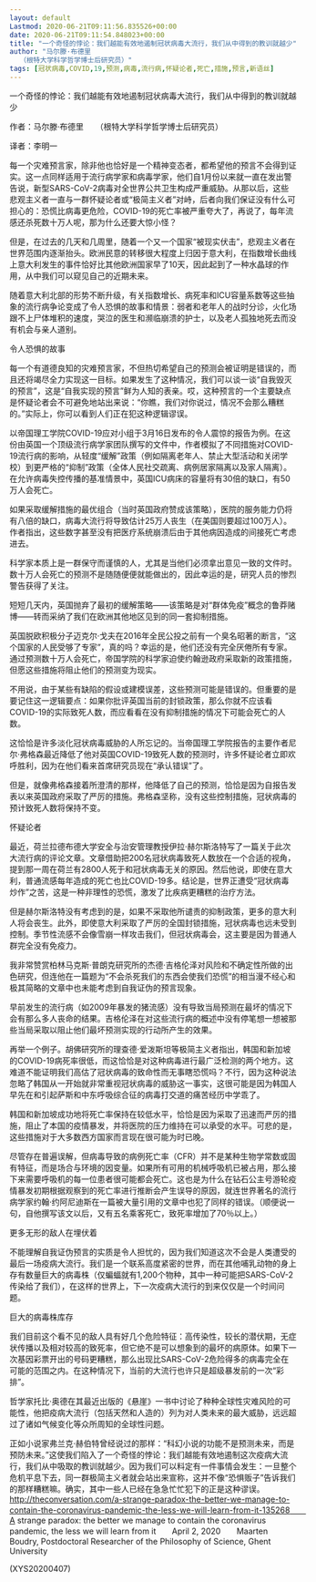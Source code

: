 ```yaml
---
layout: default
Lastmod: 2020-06-21T09:11:56.835526+00:00
date: 2020-06-21T09:11:54.848023+00:00
title: "一个奇怪的悖论：我们越能有效地遏制冠状病毒大流行，我们从中得到的教训就越少"
author: "马尔滕·布德里
　　（根特大学科学哲学博士后研究员）"
tags: [冠状病毒,COVID,19,预测,病毒,流行病,怀疑论者,死亡,措施,预言,新语丝]
---
```


一个奇怪的悖论：我们越能有效地遏制冠状病毒大流行，我们从中得到的教训就越少

作者：马尔滕·布德里　　（根特大学科学哲学博士后研究员）

译者：李明一

每一个灾难预言家，除非他也恰好是一个精神变态者，都希望他的预言不会得到证实。这一点同样适用于流行病学家和病毒学家，他们自1月份以来就一直在发出警告说，新型SARS-CoV-2病毒对全世界公共卫生构成严重威胁。从那以后，这些悲观主义者一直与一群怀疑论者或“极简主义者”对峙，后者向我们保证没有什么可担心的：恐慌比病毒更危险，COVID-19的死亡率被严重夸大了，再说了，每年流感还杀死数十万人呢，那为什么还要大惊小怪？

但是，在过去的几天和几周里，随着一个又一个国家“被现实伏击”，悲观主义者在世界范围内逐渐抬头。欧洲民意的转移很大程度上归因于意大利，在指数增长曲线上意大利发生的事件恰好比其他欧洲国家早了10天，因此起到了一种水晶球的作用，从中我们可以窥见自己的近期未来。

随着意大利北部的形势不断升级，有关指数增长、病死率和ICU容量系数等这些抽象的流行病争论变成了令人恐惧的故事和情景：弱者和老年人的战时分诊，火化场跟不上尸体堆积的速度，哭泣的医生和濒临崩溃的护士，以及老人孤独地死去而没有机会与亲人道别。

令人恐惧的故事

每一个有道德良知的灾难预言家，不但热切希望自己的预测会被证明是错误的，而且还将竭尽全力实现这一目标。如果发生了这种情况，我们可以谈一谈“自我毁灭的预言”，这是“自我实现的预言”鲜为人知的表亲。哎，这种预言的一个主要缺点是怀疑论者会不可避免地站出来说：“你瞧，我们对你说过，情况不会那么糟糕的。”实际上，你可以看到人们正在犯这种逻辑谬误。

以帝国理工学院COVID-19应对小组于3月16日发布的令人震惊的报告为例。在这份由英国一个顶级流行病学家团队撰写的文件中，作者模拟了不同措施对COVID-19流行病的影响，从轻度“缓解”政策（例如隔离老年人、禁止大型活动和关闭学校）到更严格的“抑制”政策（全体人民社交疏离、病例居家隔离以及家人隔离）。在允许病毒失控传播的基准情景中，英国ICU病床的容量将有30倍的缺口，有50万人会死亡。

如果采取缓解措施的最优组合（当时英国政府赞成该策略），医院的服务能力仍将有八倍的缺口，病毒大流行将导致估计25万人丧生（在美国则要超过100万人）。作者指出，这些数字甚至没有把医疗系统崩溃后由于其他病因造成的间接死亡考虑进去。

科学家本质上是一群保守而谨慎的人，尤其是当他们必须拿出意见一致的文件时。数十万人会死亡的预测不是随随便便就能做出的，因此幸运的是，研究人员的惨烈警告获得了关注。

短短几天内，英国抛弃了最初的缓解策略——该策略是对“群体免疫”概念的鲁莽赌博——转而采纳了我们在欧洲其他地区见到的同一套抑制措施。

英国脱欧积极分子迈克尔·戈夫在2016年全民公投之前有一个臭名昭著的断言，“这个国家的人民受够了专家”，真的吗？幸运的是，他们还没有完全厌倦所有专家。通过预测数十万人会死亡，帝国学院的科学家迫使约翰逊政府采取新的政策措施，但愿这些措施将阻止他们的预测变为现实。

不用说，由于某些有缺陷的假设或建模误差，这些预测可能是错误的。但重要的是要记住这一逻辑要点：如果你批评英国当前的封锁政策，那么你就不应该看COVID-19的实际致死人数，而应看看在没有抑制措施的情况下可能会死亡的人数。

这恰恰是许多淡化冠状病毒威胁的人所忘记的。当帝国理工学院报告的主要作者尼尔·弗格森最近降低了他对英国COVID-19致死人数的预测时，许多怀疑论者立即欢呼胜利，因为在他们看来首席研究员现在“承认错误”了。

但是，就像弗格森接着所澄清的那样，他降低了自己的预测，恰恰是因为自报告发表以来英国政府采取了严厉的措施。弗格森坚称，没有这些控制措施，冠状病毒的预计致死人数将保持不变。

怀疑论者

最近，荷兰拉德布德大学安全与治安管理教授伊拉·赫尔斯洛特写了一篇关于此次大流行病的评论文章。文章借助把200名冠状病毒致死人数放在一个合适的视角，提到那一周在荷兰有2800人死于和冠状病毒无关的原因。然后他说，即使在意大利，普通流感每年造成的死亡也比COVID-19多。结论是，世界正遭受“冠状病毒炒作”之苦，这是一种非理性的恐慌，激发了比疾病更糟糕的治疗方法。

但是赫尔斯洛特没有考虑到的是，如果不采取他所谴责的抑制政策，更多的意大利人将会丧生。此外，即使意大利采取了严厉的全国封锁措施，冠状病毒也远未受到控制。季节性流感不会像雪崩一样攻击我们，但冠状病毒会，这主要是因为普通人群完全没有免疫力。

我非常赞赏柏林马克斯·普朗克研究所的杰德·吉格伦泽对风险和不确定性所做的出色研究，但连他在一篇题为“不会杀死我们的东西会使我们恐慌”的相当漫不经心和极其简略的文章中也未能考虑到自我证伪的预言现象。

早前发生的流行病（如2009年暴发的猪流感）没有导致当局预测在最坏的情况下会有那么多人丧命的结果。吉格伦泽在对这些流行病的概述中没有停笔想一想被那些当局采取以阻止他们最坏预测实现的行动所产生的效果。

再举一个例子。胡佛研究所的理查德·爱泼斯坦等极简主义者指出，韩国和新加坡的COVID-19病死率很低，而这恰恰是对这种病毒进行最广泛检测的两个地方。这难道不能证明我们高估了冠状病毒的致命性而无事瞎恐慌吗？不行，因为这种说法忽略了韩国从一开始就非常重视冠状病毒的威胁这一事实，这很可能是因为韩国人早先在和引起萨斯和中东呼吸综合征的病毒打交道的痛苦经历中学乖了。

韩国和新加坡成功地将死亡率保持在较低水平，恰恰是因为采取了迅速而严厉的措施，阻止了本国的疫情暴发，并将医院的压力维持在可以承受的水平。可悲的是，这些措施对于大多数西方国家而言现在很可能为时已晚。

尽管存在普遍误解，但病毒导致的病例死亡率（CFR）并不是某种生物学常数或固有特征，而是场合与环境的因变量。如果所有可用的机械呼吸机已被占用，那么接下来需要呼吸机的每一位患者很可能都会死亡。这也是为什么在钻石公主号游轮疫情暴发初期根据观察到的死亡率进行推断会产生误导的原因，就连世界著名的流行病学家约翰·约阿尼迪斯在一篇被大量引用的文章中也犯了同样的错误。（顺便说一句，自他撰写该文以后，又有五名乘客死亡，致死率增加了70％以上。）

更多无形的敌人在埋伏着

不能理解自我证伪预言的实质是令人担忧的，因为我们知道这次不会是人类遭受的最后一场疫病大流行。我们是一个联系高度紧密的世界，而在其他哺乳动物的身上存有数量巨大的病毒株（仅蝙蝠就有1,200个物种，其中一种可能把SARS-CoV-2传染给了我们），在这样的世界上，下一次疫病大流行的到来仅仅是一个时间问题。

巨大的病毒株库存

我们目前这个看不见的敌人具有好几个危险特征：高传染性，较长的潜伏期，无症状传播以及相对较高的致死率，但它绝不是可以想象到的最坏的病原体。如果下一次基因彩票开出的号码更糟糕，那么出现比SARS-CoV-2危险得多的病毒完全在可能的范围之内。在这种情况下，当前的大流行也许只是超级暴发前的一次“彩排”。

哲学家托比·奥德在其最近出版的《悬崖》一书中讨论了种种全球性灾难风险的可能性，他把疫病大流行（包括天然和人造的）列为对人类未来的最大威胁，远远超过了诸如气候变化等众所周知的全球性问题。

正如小说家弗兰克·赫伯特曾经说过的那样：“科幻小说的功能不是预测未来，而是预防未来。”这使我们陷入了一个奇怪的悖论：我们越能有效地遏制这次疫病大流行，我们从中吸取的教训就越少。因为我们可以料定有一件事情会发生：一旦整个危机平息下去，同一群极简主义者就会站出来宣称，这并不像“恐惧贩子”告诉我们的那样糟糕嘛。确实，其中一些人已经在急急忙忙犯下的正是这种谬误。　　http://theconversation.com/a-strange-paradox-the-better-we-manage-to-contain-the-coronavirus-pandemic-the-less-we-will-learn-from-it-135268　　A strange paradox: the better we manage to contain the coronavirus pandemic, the less we will learn from it　　April 2, 2020　　Maarten Boudry, Postdoctoral Researcher of the Philosophy of Science, Ghent University

(XYS20200407)

